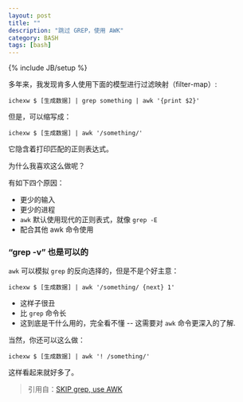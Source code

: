 ```yaml
---
layout: post
title: ""
description: "跳过 GREP，使用 AWK"
category: BASH
tags: [bash]
---
```

{% include JB/setup %}

多年来，我发现肯多人使用下面的模型进行过滤映射（filter-map）:

	ichexw $ [生成数据] | grep something | awk '{print $2}'
	
但是，可以缩写成：

	ichexw $ [生成数据] | awk '/something/'
	
它隐含着打印匹配的正则表达式。

为什么我喜欢这么做呢？

有如下四个原因：

* 更少的输入
* 更少的进程
* `awk` 默认使用现代的正则表式，就像 `grep -E`
* 配合其他 awk 命令使用

### “grep -v” 也是可以的

`awk` 可以模拟 `grep` 的反向选择的，但是不是个好主意：

	ichexw $ [生成数据] | awk '/something/ {next} 1'
	
* 这样子很丑
* 比 `grep` 命令长
* 这到底是干什么用的，完全看不懂 -- 这需要对 `awk` 命令更深入的了解.

当然，你还可以这么做：

	ichexw $ [生成数据] | awk '! /something/'
	
这样看起来就好多了。

> 引用自：[SKIP grep, use AWK](http://blog.jpalardy.com/posts/skip-grep-use-awk/)